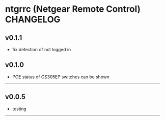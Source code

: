 
# ntgrrc (Netgear Remote Control) CHANGELOG

## v0.1.1

* fix detection of not logged in

## v0.1.0

* POE status of GS305EP switches can be shown

----

## v0.0.5

* testing 

----